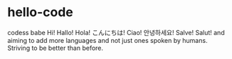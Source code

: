 # hello-code
codess babe
Hi! Hallo! Hola! こんにちは! Ciao! 안녕하세요! Salve! Salut! and aiming to add more languages and not just ones spoken by humans. Striving to be better than before.

